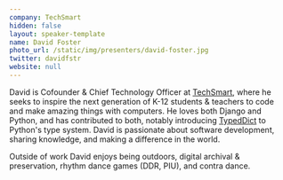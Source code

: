 ```yaml
---
company: TechSmart
hidden: false
layout: speaker-template
name: David Foster
photo_url: /static/img/presenters/david-foster.jpg
twitter: davidfstr
website: null
---
```


David is Cofounder & Chief Technology Officer at [TechSmart](https://www.techsmart.codes/), where he seeks to inspire the next generation of K-12 students & teachers to code and make amazing things with computers. He loves both Django and Python, and has contributed to both, notably introducing [TypedDict](https://dafoster.net/projects/typeddict/) to Python's type system. David is passionate about software development, sharing knowledge, and making a difference in the world.

Outside of work David enjoys being outdoors, digital archival & preservation, rhythm dance games (DDR, PIU), and contra dance.
